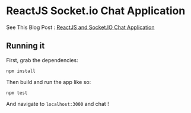 # ReactJS Socket.io Chat Application

See This Blog Post : [ReactJS and Socket.IO Chat Application](http://danialk.github.io/blog/2013/06/16/reactjs-and-socket-dot-io-chat-application/)

## Running it

First, grab the dependencies:

    npm install

Then build and run the app like so:

    npm test

And navigate to `localhost:3000` and chat !